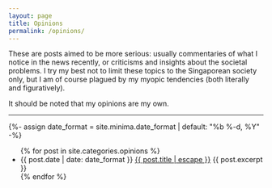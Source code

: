 ```yaml
---
layout: page
title: Opinions
permalink: /opinions/
---
```

These are posts aimed to be more serious: usually commentaries of what I notice in the news recently, or criticisms and insights about the societal problems. I try my best not to limit these topics to the Singaporean society only, but I am of course plagued by my myopic tendencies (both literally and figuratively).

It should be noted that my opinions are my own.
<hr/>    
{%- assign date_format = site.minima.date_format | default: "%b %-d, %Y" -%}
<ul class="post-list">
  {% for post in site.categories.opinions %}
      <li>
        <span class="post-meta">{{ post.date | date: date_format }}</span>
        <a class="post-link" href="{{ post.url }}">{{ post.title | escape }}</a>
        {{ post.excerpt }}
      </li>
  {% endfor %}
</ul>